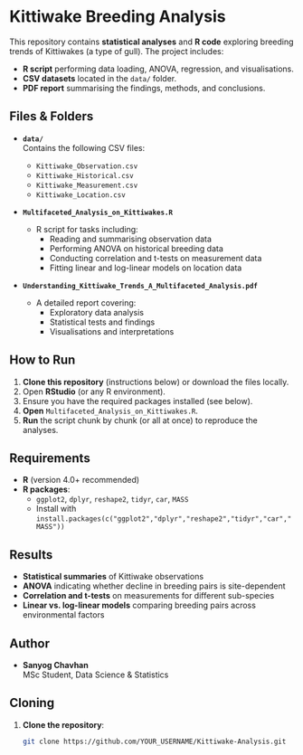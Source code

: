 # Kittiwake Breeding Analysis

This repository contains **statistical analyses** and **R code** exploring breeding trends of Kittiwakes (a type of gull). The project includes:
- **R script** performing data loading, ANOVA, regression, and visualisations.
- **CSV datasets** located in the `data/` folder.
- **PDF report** summarising the findings, methods, and conclusions.

## Files & Folders

- **`data/`**  
  Contains the following CSV files:
  - `Kittiwake_Observation.csv`
  - `Kittiwake_Historical.csv`
  - `Kittiwake_Measurement.csv`
  - `Kittiwake_Location.csv`

- **`Multifaceted_Analysis_on_Kittiwakes.R`**  
  - R script for tasks including:
    - Reading and summarising observation data
    - Performing ANOVA on historical breeding data
    - Conducting correlation and t-tests on measurement data
    - Fitting linear and log-linear models on location data

- **`Understanding_Kittiwake_Trends_A_Multifaceted_Analysis.pdf`**  
  - A detailed report covering:
    - Exploratory data analysis
    - Statistical tests and findings
    - Visualisations and interpretations

## How to Run

1. **Clone this repository** (instructions below) or download the files locally.
2. Open **RStudio** (or any R environment).
3. Ensure you have the required packages installed (see below).
4. **Open** `Multifaceted_Analysis_on_Kittiwakes.R`.
5. **Run** the script chunk by chunk (or all at once) to reproduce the analyses.

## Requirements

- **R** (version 4.0+ recommended)
- **R packages**:  
  - `ggplot2`, `dplyr`, `reshape2`, `tidyr`, `car`, `MASS`  
  - Install with `install.packages(c("ggplot2","dplyr","reshape2","tidyr","car","MASS"))`

## Results

- **Statistical summaries** of Kittiwake observations
- **ANOVA** indicating whether decline in breeding pairs is site-dependent
- **Correlation and t-tests** on measurements for different sub-species
- **Linear vs. log-linear models** comparing breeding pairs across environmental factors

## Author

- **Sanyog Chavhan**  
  MSc Student, Data Science & Statistics

## Cloning

1. **Clone the repository**:
   ```bash
   git clone https://github.com/YOUR_USERNAME/Kittiwake-Analysis.git
